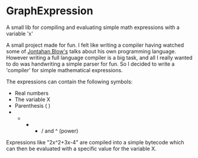 # GraphExpression
A small lib for compiling and evaluating simple math expressions with a variable 'x'

A small project made for fun. I felt like writing a compiler having watched some of [Jontahan Blow's](https://www.youtube.com/channel/UCCuoqzrsHlwv1YyPKLuMDUQ) talks about his own programming language.
However writing a full language compiler is a big task, and all I really wanted to do was handwriting a simple parser for fun.
So I decided to write a 'compiler' for simple mathematical expressions. 

The expressions can contain the following symbols:

- Real numbers
- The variable X
- Parenthesis ( )
- + - * / and ^ (power)

Expressions like "2x^2+3x-4" are compiled into a simple bytecode which can then be evaluated with a specific value for the variable X.
